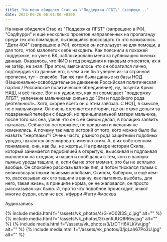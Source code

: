 ```yaml
---
title: "На меня обиделся Стас из \"Поддержка ЛГБТ\" (запреще..."
date: 2023-06-26 06:01:00 +0300
---
```


На меня обиделся Стас из "Поддержка ЛГБТ" (запрещено в РФ), "СадФурри" и ещё несколько проектов направленных на пропаганду среди тех кто помладше, пытающийся воссоздать то что называлось "Дети 404" (запрещено в РФ), которое он использует не для помощи, а для того, чтоб малолеток себе находить.
Как пояснили в похожей поддержке, но уже в ВК, заблокировали меня за публикацию личных данных. Оказалось, что ФИО и год рождения к таковым относятся, их я не затёр, не знал. При этом, выяснилось что он обратился лично, подтвердив что данные его, в чём я не был уверен из-за странной прописки, тут - спасибо.
Так же там были данные из базы НОД (Национально-освободительное движение Российская политическая партия / Российское политическое объединение), ну, лозунги Крым НАШ, и всё такое. Вот и я удивился, как он совмещает "поддержку ЛГБТ", увлечение мальчиками сильно до 16ти и подобного рода деятельность. Хотя, скорее всего он с этим завязал. С НОД, в смысле, не с мальчиками.
Он очень стесняется истории, где он стряс деньги за подаренный телефон с бедной, но принципиальной матери мальчика, после того как она, узнав что он с её сыном делал, в полицию заявить пыталась. Сейчас он осторожнее, но привычки и желания не изменились.
А почему так мало историй от того, кого можно было бы назвать "жертвами"? Очень часто, разного рода защитники подобных уродов, пытаются апеллировать именно этим.
А, в их собственном понимание, они, как бы, не жертвы. На примере истории Скипа, который занимается педофилией в открытую, выискивая и подпаивая малолеток на сходках, я нашел и пообщался с тем, кого в ванную пьяные уроды тащили, и, если бы не этот момент, это бы не всплыло вообще. Он спокойно рассказывал как пил, а потом тискался голым с великовозрастными пьяными жлобами, Скипом, Кибером, и ещё кем-то, рассказывал как его тащили в ванну, как пытались выебать, для него, такая жизнь, в принципе норма, он не жаловался, он просто рассказывал как было. И, про то что подобное происходит, знают многие фурри, если не все.
#фурри #furry #москва


Аудиозапись

{% include media.html f="/assets/vk_photos/4/G-VO02I3S_c.jpg" alt="" %}
{% include media.html f="/assets/vk_photos/3/xenRJUQ8R6w.jpg" alt="" %}
{% include media.html f="/assets/vk_photos/3/LtCTH6XLkVw.jpg" alt="" %}
{% include media.html f="/assets/vk_photos/3/jqLah67Po3U.jpg" alt="" %}
